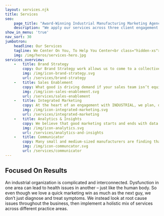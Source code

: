 ```yaml
---
layout: services.njk
title: Services
seo:
    page_title: "Award-Winning Industrial Manufacturing Marketing Agency Services"
    description: "We apply our services across three client engagement types: a custom agency of record relationship, one-off project basis, or structured monthly marketing package."
show_in_menu: 'true'
nav_sort: 30
jumbotron:
    headline: Our Services
    tagline: We Center On You, To Help You Center<br class="hidden-xs"> On Your Customers
    img: /img/heros/services-hero.jpg
services_overview:
    -   title: Brand Strategy
        copy: Our Brand Strategy work allows us to come to a collective understanding, of who you are as a company, what your brand stands for in the market, who you serve, and where you’re going. We align your organization around the issues that could hinder a marketing program down the road. Your deliverable – our Brand Strategy Blueprint – gives you a strong foundation for years to come and a springboard for immediate action.
        img: /img/icon-brand-strategy.svg
        url: /services/brand-strategy
    -   title: Sales Enablement
        copy: What good is driving demand if your sales team isn’t equipped to handle the leads? And why begin inbound and outbound marketing efforts unless you’ve fully optimized your channel partners and empowered your sales team with the assets they need? Once your sales engine is fully activated and systems are in place to capitalize on paid lead generation, we then move forward with a cohesive integrated marketing program. 
        img: /img/icon-sales-enablement.svg
        url: /services/sales-enablement
    -   title: Integrated Marketing
        copy: At the heart of an engagement with INDUSTRIAL, we plan, design, execute, and measure a mix of proactive short- and long-term marketing programs, based on the goals established in the Brand Strategy phase. As a full-service marketing firm, we iterate on your plan until the right formula is in place. And we don’t stop working until we hit your goals, even if that means working on our own dime.
        img: /img/icon-integrated-marketing.svg
        url: /services/integrated-marketing
    -   title: Analytics & Insights
        copy: We believe that good marketing starts and ends with data. That’s why our Analytics & Insights practice sits at both the beginning and end of an engagement with INDUSTRIAL. As the wrapper around other brand, sales, and marketing efforts, we use data to empower understanding, glean reports for insights, tweak and test every initiative, and then communicate actionable recommendations that impact your bottom line.
        img: /img/icon-analytics.svg
        url: /services/analytics-and-insights
    -   title: Communicator
        copy: Many small and medium-sized manufacturers are finding that it’s more and more difficult to get leads through traditional sales prospecting. As supply chains shift and a new generation of buyers begins to take charge of sourcing, a different strategy is needed.
        img: /img/icon-communcator.svg
        url: /services/communicator
---
```

## Focused On Results
<p class="leadin">An industrial organization is complicated and interconnected. Dysfunction in one area can lead to health issues in another – just like the human body. So even though we love a quick marketing win as much as the next guy, we don’t just diagnose and treat symptoms. We instead look at root cause issues throughout the business, then implement a holistic mix of services across different practice areas.</p>
